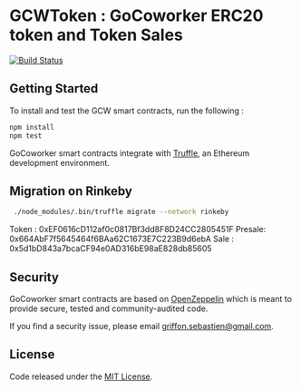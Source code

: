 # GCWToken : GoCoworker ERC20 token and Token Sales

[![Build Status](https://travis-ci.com/Gocoworker/gocoworker-tokensale-sc.svg?branch=master)](https://travis-ci.com/Gocoworker/gocoworker-tokensale-sc)

## Getting Started

To install and test the GCW smart contracts, run the following :
```sh
npm install
npm test
```
GoCoworker smart contracts integrate with [Truffle](https://github.com/ConsenSys/truffle), an Ethereum development environment. 


## Migration on Rinkeby 

```sh
 ./node_modules/.bin/truffle migrate --network rinkeby
```
Token : 0xEF0616cD112af0c0817Bf3dd8F8D24CC2805451F
Presale: 0x664AbF7f5645464f6BAa62C1673E7C223B9d6ebA
Sale : 0x5d1bD843a7bcaCF94e0AD316bE98aE828db85605

## Security
GoCoworker smart contracts are based on [OpenZeppelin](https://github.com/OpenZeppelin/zeppelin-solidity/) which is meant to provide secure, tested and community-audited code.

If you find a security issue, please email [griffon.sebastien@gmail.com](mailto:griffon.sebastien@gmail.com).


## License
Code released under the [MIT License]().
